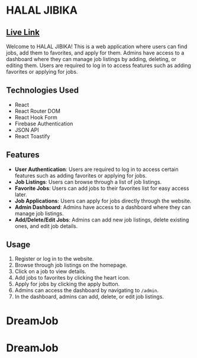 # HALAL JIBIKA

## [Live Link](https://halal-jibika.netlify.app/)

Welcome to HALAL JIBIKA! This is a web application where users can find jobs, add them to favorites, and apply for them. Admins have access to a dashboard where they can manage job listings by adding, deleting, or editing them. Users are required to log in to access features such as adding favorites or applying for jobs.

## Technologies Used

- React
- React Router DOM
- React Hook Form
- Firebase Authentication
- JSON API
- React Toastify

## Features

- **User Authentication**: Users are required to log in to access certain features such as adding favorites or applying for jobs.
- **Job Listings**: Users can browse through a list of job listings.
- **Favorite Jobs**: Users can add jobs to their favorites list for easy access later.
- **Job Applications**: Users can apply for jobs directly through the website.
- **Admin Dashboard**: Admins have access to a dashboard where they can manage job listings.
- **Add/Delete/Edit Jobs**: Admins can add new job listings, delete existing ones, and edit job details.




## Usage

1. Register or log in to the website.
2. Browse through job listings on the homepage.
3. Click on a job to view details.
4. Add jobs to favorites by clicking the heart icon.
5. Apply for jobs by clicking the apply button.
6. Admins can access the dashboard by navigating to `/admin`.
7. In the dashboard, admins can add, delete, or edit job listings.

# DreamJob
# DreamJob
